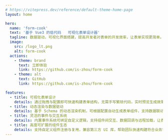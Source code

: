 ```yaml
---
# https://vitepress.dev/reference/default-theme-home-page
layout: home

hero:
  name: 'form-cook'
  text: '基于 Vue3 的低代码   可视化表单设计器'
  tagline: 数据驱动，可视化界面搭建，提高开发者对表单的开发效率，让表单实现更简单。
  image:
    src: /logo_lt.png
    alt: form-cook
  actions:
    - theme: brand
      text: 立即体验
      link: https://github.com/is-zhou/form-cook
    - theme: alt
      text: GitHub
      link: https://github.com/is-zhou/form-cook

features:
  - title: 可视化表单设计
    details: 通过拖拽与配置即可快速构建表单结构，无需手写繁琐代码，实时预览生成效果，显著提升开发效率。
  - title: 动态渲染与数据驱动
    details: 基于 Schema 的动态渲染机制，可根据配置自动生成表单组件，支持数据联动与条件显示逻辑。
  - title: 灵活的事件与交互系统
    details: 内置事件系统可绑定自定义逻辑，支持组件间交互、数据回调与远程加载，让表单具备高度可扩展性。
  - title: 高度可扩展的组件生态
    details: 支持自定义组件注册与复用，兼容第三方 UI 库，帮助团队快速构建符合业务需求的表单体系。
---
```


